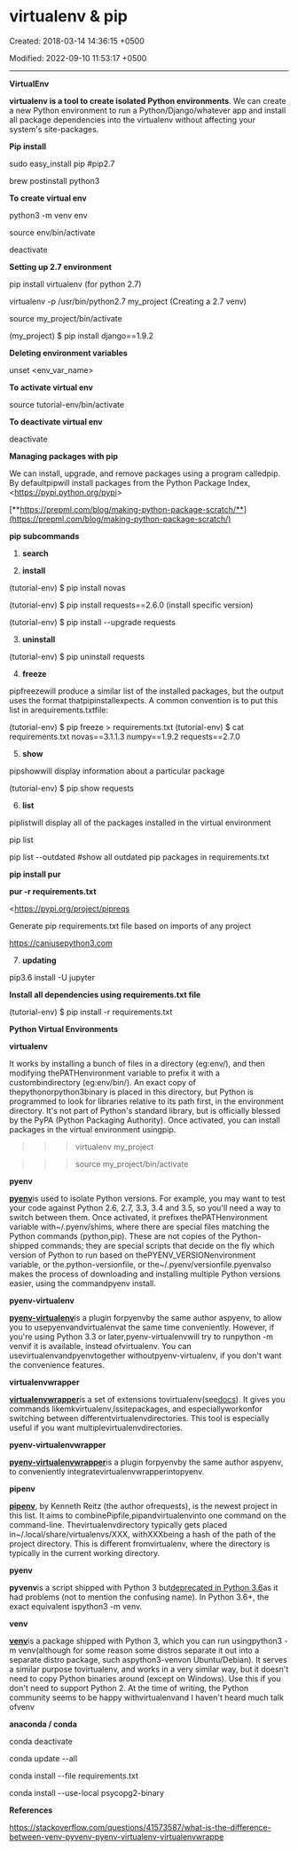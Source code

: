 # virtualenv & pip

Created: 2018-03-14 14:36:15 +0500

Modified: 2022-09-10 11:53:17 +0500

---

**VirtualEnv**

**virtualenv is a tool to create isolated Python environments**. We can create a new Python environment to run a Python/Django/whatever app and install all package dependencies into the virtualenv without affecting your system's site-packages.



**Pip install**

sudo easy_install pip #pip2.7

brew postinstall python3



**To create virtual env**

python3 -m venv env

source env/bin/activate

deactivate



**Setting up 2.7 environment**

pip install virtualenv (for python 2.7)

virtualenv -p /usr/bin/python2.7 my_project (Creating a 2.7 venv)

source my_project/bin/activate

(my_project) $ pip install django==1.9.2



**Deleting environment variables**

unset <env_var_name>



**To activate virtual env**

source tutorial-env/bin/activate



**To deactivate virtual env**

deactivate



**Managing packages with pip**

We can install, upgrade, and remove packages using a program calledpip. By defaultpipwill install packages from the Python Package Index, <<https://pypi.python.org/pypi>>

[**https://prepml.com/blog/making-python-package-scratch/**](https://prepml.com/blog/making-python-package-scratch/)



**pip subcommands**

1.  **search**

2.  **install**

(tutorial-env) $ pip install novas

(tutorial-env) $ pip install requests==2.6.0 (install specific version)

(tutorial-env) $ pip install --upgrade requests

3.  **uninstall**

(tutorial-env) $ pip uninstall requests

4.  **freeze**

pipfreezewill produce a similar list of the installed packages, but the output uses the format thatpipinstallexpects. A common convention is to put this list in arequirements.txtfile:

(tutorial-env) $ pip freeze > requirements.txt
(tutorial-env) $ cat requirements.txt
novas==3.1.1.3
numpy==1.9.2
requests==2.7.0

5.  **show**

pipshowwill display information about a particular package

(tutorial-env) $ pip show requests

6.  **list**

piplistwill display all of the packages installed in the virtual environment

pip list

pip list --outdated #show all outdated pip packages in requirements.txt



**pip install pur**

**pur -r requirements.txt**



<https://pypi.org/project/pipreqs

Generate pip requirements.txt file based on imports of any project



<https://caniusepython3.com>

7.  **updating**

pip3.6 install -U jupyter

**Install all dependencies using requirements.txt file**

(tutorial-env) $ pip install -r requirements.txt





**Python Virtual Environments**

**virtualenv**

It works by installing a bunch of files in a directory (eg:env/), and then modifying thePATHenvironment variable to prefix it with a custombindirectory (eg:env/bin/). An exact copy of thepythonorpython3binary is placed in this directory, but Python is programmed to look for libraries relative to its path first, in the environment directory. It's not part of Python's standard library, but is officially blessed by the PyPA (Python Packaging Authority). Once activated, you can install packages in the virtual environment usingpip.

>>> virtualenv my_project

>>> source my_project/bin/activate



**pyenv**

[**pyenv**](https://github.com/yyuu/pyenv)is used to isolate Python versions. For example, you may want to test your code against Python 2.6, 2.7, 3.3, 3.4 and 3.5, so you'll need a way to switch between them. Once activated, it prefixes thePATHenvironment variable with~/.pyenv/shims, where there are special files matching the Python commands (python,pip). These are not copies of the Python-shipped commands; they are special scripts that decide on the fly which version of Python to run based on thePYENV_VERSIONenvironment variable, or the.python-versionfile, or the~/.pyenv/versionfile.pyenvalso makes the process of downloading and installing multiple Python versions easier, using the commandpyenv install.



**pyenv-virtualenv**

[**pyenv-virtualenv**](https://github.com/yyuu/pyenv-virtualenv)is a plugin forpyenvby the same author aspyenv, to allow you to usepyenvandvirtualenvat the same time conveniently. However, if you're using Python 3.3 or later,pyenv-virtualenvwill try to runpython -m venvif it is available, instead ofvirtualenv. You can usevirtualenvandpyenvtogether withoutpyenv-virtualenv, if you don't want the convenience features.



**virtualenvwrapper**

[**virtualenvwrapper**](https://pypi.python.org/pypi/virtualenvwrapper)is a set of extensions tovirtualenv(see[docs](http://virtualenvwrapper.readthedocs.io/en/latest/)). It gives you commands likemkvirtualenv,lssitepackages, and especiallyworkonfor switching between differentvirtualenvdirectories. This tool is especially useful if you want multiplevirtualenvdirectories.



**pyenv-virtualenvwrapper**

[**pyenv-virtualenvwrapper**](https://github.com/yyuu/pyenv-virtualenvwrapper)is a plugin forpyenvby the same author aspyenv, to conveniently integratevirtualenvwrapperintopyenv.



**pipenv**

[**pipenv**](https://pypi.python.org/pypi/pipenv), by Kenneth Reitz (the author ofrequests), is the newest project in this list. It aims to combinePipfile,pipandvirtualenvinto one command on the command-line. Thevirtualenvdirectory typically gets placed in~/.local/share/virtualenvs/XXX, withXXXbeing a hash of the path of the project directory. This is different fromvirtualenv, where the directory is typically in the current working directory.



**pyenv**

**pyvenv**is a script shipped with Python 3 but[deprecated in Python 3.6](https://docs.python.org/dev/whatsnew/3.6.html#id8)as it had problems (not to mention the confusing name). In Python 3.6+, the exact equivalent ispython3 -m venv.



**venv**

[**venv**](https://docs.python.org/3/library/venv.html)is a package shipped with Python 3, which you can run usingpython3 -m venv(although for some reason some distros separate it out into a separate distro package, such aspython3-venvon Ubuntu/Debian). It serves a similar purpose tovirtualenv, and works in a very similar way, but it doesn't need to copy Python binaries around (except on Windows). Use this if you don't need to support Python 2. At the time of writing, the Python community seems to be happy withvirtualenvand I haven't heard much talk ofvenv



**anaconda / conda**

conda deactivate



conda update --all

conda install --file requirements.txt

conda install --use-local psycopg2-binary



**References**

<https://stackoverflow.com/questions/41573587/what-is-the-difference-between-venv-pyvenv-pyenv-virtualenv-virtualenvwrappe>
